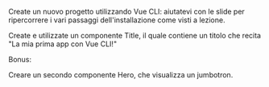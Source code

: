 Create un nuovo progetto utilizzando Vue CLI: aiutatevi con le slide per ripercorrere i vari passaggi dell'installazione come visti a lezione.

Create e utilizzate un componente Title, il quale contiene un titolo che recita "La mia prima app con Vue CLI!"

Bonus:

Creare un secondo componente Hero, che visualizza un jumbotron.
